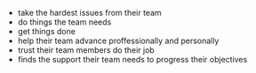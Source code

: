 - take the hardest issues from their team
- do things the team needs
- get things done
- help their team advance proffessionally and personally
- trust their team members do their job
- finds the support their team needs to progress their objectives
